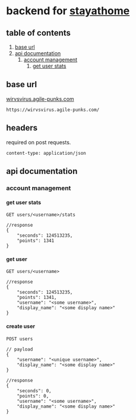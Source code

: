 # backend for [stayathome](https://github.com/raphbibus/wirvsvirus)

## table of contents

1. [base url](#base-url)
1. [api documentation](#api-documentation)
    1. [account management](#account-management)
        1. [get user stats](#get-user-stats)

## base url

[wirvsvirus.agile-punks.com](https://wirvsvirus.agile-punks.com/)
```
https://wirvsvirus.agile-punks.com/
```

## headers

required on post requests.
```
content-type: application/json
```

## api documentation

### account management

#### get user stats

```
GET users/<username>/stats
```

```json5
//response
{
    "seconds": 124513235,
    "points": 1341
}
```

#### get user

```
GET users/<username>
```

```json5
//response
{
    "seconds": 124513235,
    "points": 1341,
    "username": "<some username>",
    "display_name": "<some display name>"
}
```

#### create user

```
POST users
```

```json5
// payload
{
    "username": "<unique username>",
    "display_name": "<some display name>"
}
```

```json5
//response
{
    "seconds": 0,
    "points": 0,
    "username": "<some username>",
    "display_name": "<some display name>"
}
```
